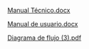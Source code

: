 [Manual Técnico.docx](https://github.com/user-attachments/files/20767266/Manual.Tecnico.docx)



[Manual de usuario.docx](https://github.com/user-attachments/files/20767268/Manual.de.usuario.docx)



[Diagrama de flujo (3).pdf](https://github.com/user-attachments/files/20767279/Diagrama.de.flujo.3.pdf)
